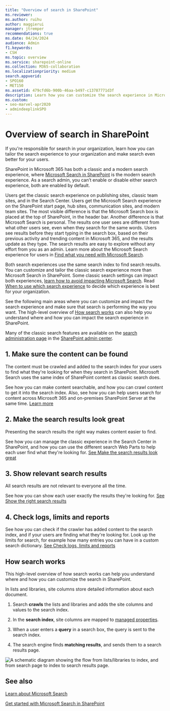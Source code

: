 ```yaml
---
title: "Overview of search in SharePoint"
ms.reviewer: 
ms.author: ruihu
author: maggierui
manager: jtremper
recommendations: true
ms.date: 04/24/2024
audience: Admin
f1.keywords:
- CSH
ms.topic: overview
ms.service: sharepoint-online
ms.collection: M365-collaboration
ms.localizationpriority: medium
search.appverid:
- SPO160
- MET150
ms.assetid: 479cfd6b-900b-46aa-b497-c13787771d3f
description: Learn how you can customize the search experience in Microsoft SharePoint to help users find the information they're looking for.
ms.custom: 
- seo-marvel-apr2020
- admindeeplinkSPO
---
```


# Overview of search in SharePoint

If you're responsible for search in your organization, learn how you can tailor the search experience to your organization and make search even better for your users.

SharePoint in Microsoft 365 has both a classic and a modern search experience, where [Microsoft Search in SharePoint](/microsoftsearch/overview-microsoft-search) is the modern search experience. As a search admin, you can’t enable or disable either search experience, both are enabled by default. 

Users get the classic search experience on publishing sites, classic team sites, and in the Search Center. Users get the Microsoft Search experience on the SharePoint start page, hub sites, communication sites, and modern team sites. The most visible difference is that the Microsoft Search box is placed at the top of SharePoint, in the header bar. Another difference is that Microsoft Search is personal. The results one user sees are different from what other users see, even when they search for the same words. Users see results before they start typing in the search box, based on their previous activity and trending content in Microsoft 365, and the results update as they type. The search results are easy to explore without any effort from you as an admin. Learn more about the Microsoft Search experience for users in [Find what you need with Microsoft Search](https://support.office.com/article/d5ed5d11-9e5d-4f1d-b8b4-3d371fe0cb87).

Both search experiences use the same search index to find search results. You can customize and tailor the classic search experience more than Microsoft Search in SharePoint. Some classic search settings can impact both experiences, [learn how to avoid impacting Microsoft Search](differences-classic-modern-search.md). Read [When to use which search experience](get-started-with-modern-search-experience.md) to decide which experience is best for your organization.


See the following main areas where you can customize and impact the search experience and make sure that search is performing the way you want. The high-level overview of [How search works](overview-of-search.md#howsearchworks) can also help you understand where and how you can impact the search experience in SharePoint.

Many of the classic search features are available on the [search administration page](manage-search-the-admin-center.md) in the <a href="https://go.microsoft.com/fwlink/?linkid=2185219" target="_blank">SharePoint admin center</a>.

## 1. Make sure the content can be found
  
The content must be crawled and added to the search index for your users to find what they're looking for when they search in SharePoint. Microsoft Search uses the same index of SharePoint content as classic search does.
  
See how you can make content searchable, and how you can crawl content to get it into the search index. Also, see how you can help users search for content across Microsoft 365 and on-premises SharePoint Server at the same time. [Learn more](make-sure-content-can-be-found.md)
  
## 2. Make the search results look great
  
Presenting the search results the right way makes content easier to find.
  
See how you can manage the classic experience in the Search Center in SharePoint, and how you can use the different search Web Parts to help each user find what they're looking for. [See Make the search results look great](make-search-results-look-great.md)
  
## 3. Show relevant search results
  
All search results are not relevant to everyone all the time.
  
See how you can show each user exactly the results they're looking for. [See Show the right search results](show-relevant-search-results.md)
  
## 4. Check logs, limits and reports
  
See how you can check if the crawler has added content to the search index, and if your users are finding what they're looking for. Look up the limits for search, for example how many entries you can have in a custom search dictionary. [See Check logs, limits and reports](check-logs-limits-and-reports.md)
  
## How search works
<a name="howsearchworks"> </a>

This high-level overview of how search works can help you understand where and how you can customize the search in SharePoint. 
  
In lists and libraries, site columns store detailed information about each document.
  
1. Search **crawls** the lists and libraries and adds the site columns and values to the search index.

2. In the **search index**, site columns are mapped to [managed properties](/sharepoint/manage-search-schema#managed-properties-and-search).

3. When a user enters a **query** in a search box, the query is sent to the search index. 

4. The search engine finds **matching results**, and sends them to a search results page.

![A schematic diagram showing the flow from lists/libraries to index, and from search page to index to search results page.](media/33dc2915-da17-4276-b8eb-79609d485d33.png)

## See also

[Learn about Microsoft Search](/microsoftsearch/overview-microsoft-search)

[Get started with Microsoft Search in SharePoint](/microsoftsearch/get-started-search-in-sharepoint-online)
